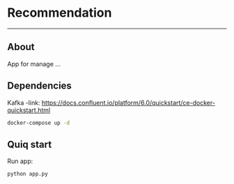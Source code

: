 # Recommendation

---
## About
App for manage ...

## Dependencies

Kafka
  -link: https://docs.confluent.io/platform/6.0/quickstart/ce-docker-quickstart.html
``` bash
docker-compose up -d
```

## Quiq start

Run app:
```bash
python app.py
```
